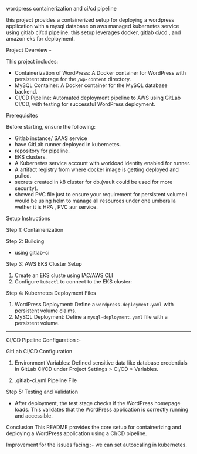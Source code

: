 wordpress containerization and ci/cd pipeline

this project provides a containerized setup for deploying a wordpress application with a mysql database on aws managed kubernetes service using gitlab ci/cd pipeline. this setup leverages docker, gitlab ci/cd , and amazon eks for deployment.

Project Overview -

This project includes:
- Containerization of WordPress: A Docker container for WordPress with persistent storage for the `/wp-content` directory.
- MySQL Container: A Docker container for the MySQL database backend.
- CI/CD Pipeline: Automated deployment pipeline to AWS using GitLab CI/CD, with testing for successful WordPress deployment.

Prerequisites

Before starting, ensure the following:
- Gitlab instance/ SAAS service
- have GitLab runner deployed in kubernetes.
- repository for pipeline.
- EKS clusters.
- A Kubernetes service account with workload identity enabled for runner.
- A artifact registry from where docker image is getting deployed and pulled.
- secrets created in k8 cluster for db.(vault could be used for more security).
- showed PVC file just to ensure your requirement for persistent volume i would be using helm to manage all resources under one umberalla wether it is HPA , PVC aur service.

Setup Instructions

Step 1: Containerization

Step 2: Building 
- using gitlab-ci

Step 3: AWS EKS Cluster Setup
1. Create an EKS cluste using IAC/AWS CLI 
2. Configure `kubectl` to connect to the EKS cluster:

Step 4: Kubernetes Deployment Files
1. WordPress Deployment: Define a `wordpress-deployment.yaml` with persistent volume claims.
2. MySQL Deployment: Define a `mysql-deployment.yaml` file with a persistent volume.


------------------------------------------

CI/CD Pipeline Configuration :-


GitLab CI/CD Configuration

1. Environment Variables: Defined sensitive data like database credentials in GitLab CI/CD under Project Settings > CI/CD > Variables.

2. .gitlab-ci.yml Pipeline File

Step 5: Testing and Validation
- After deployment, the test stage checks if the WordPress homepage loads. This validates that the WordPress application is correctly running and accessible.



Conclusion
This README provides the core setup for containerizing and deploying a WordPress application using a CI/CD pipeline.

Improvement for the issues facing :- we can set autoscaling in kubernetes.
